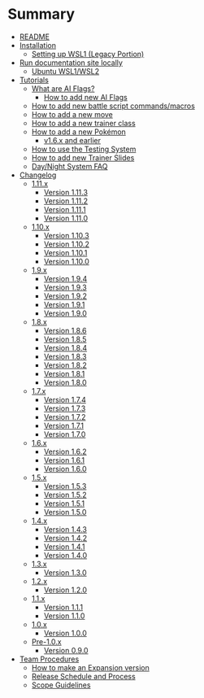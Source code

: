 # Summary

- [README](./README.md)
- [Installation](./INSTALL.md)
    - [Setting up WSL1 (Legacy Portion)](./legacy_WSL1_INSTALL.md)
- [Run documentation site locally](local_mdbook/index.md)
    - [Ubuntu WSL1/WSL2](local_mdbook/ubuntu_WSL.md)
- [Tutorials]()
  - [What are AI Flags?](tutorials/ai_flags.md)
    - [How to add new AI Flags](tutorials/ai_logic.md)
  - [How to add new battle script commands/macros](tutorials/how_to_battle_script_command_macro.md)
  - [How to add a new move](tutorials/how_to_new_move.md)
  - [How to add a new trainer class](tutorials/how_to_trainer_class.md)
  - [How to add a new Pokémon](tutorials/how_to_new_pokemon.md)
    - [v1.6.x and earlier](tutorials/how_to_new_pokemon_1_6_0.md)
  - [How to use the Testing System](tutorials/how_to_testing_system.md)
  - [How to add new Trainer Slides](tutorials/how_to_new_trainer_slide.md)
  - [Day/Night System FAQ](tutorials/dns.md)
- [Changelog](./CHANGELOG.md)
    - [1.11.x]()
        - [Version 1.11.3](changelogs/1.11.x/1.11.3.md)
        - [Version 1.11.2](changelogs/1.11.x/1.11.2.md)
        - [Version 1.11.1](changelogs/1.11.x/1.11.1.md)
        - [Version 1.11.0](changelogs/1.11.x/1.11.0.md)
    - [1.10.x]()
        - [Version 1.10.3](changelogs/1.10.x/1.10.3.md)
        - [Version 1.10.2](changelogs/1.10.x/1.10.2.md)
        - [Version 1.10.1](changelogs/1.10.x/1.10.1.md)
        - [Version 1.10.0](changelogs/1.10.x/1.10.0.md)
    - [1.9.x]()
        - [Version 1.9.4](changelogs/1.9.x/1.9.4.md)
        - [Version 1.9.3](changelogs/1.9.x/1.9.3.md)
        - [Version 1.9.2](changelogs/1.9.x/1.9.2.md)
        - [Version 1.9.1](changelogs/1.9.x/1.9.1.md)
        - [Version 1.9.0](changelogs/1.9.x/1.9.0.md)
    - [1.8.x]()
        - [Version 1.8.6](changelogs/1.8.x/1.8.6.md)
        - [Version 1.8.5](changelogs/1.8.x/1.8.5.md)
        - [Version 1.8.4](changelogs/1.8.x/1.8.4.md)
        - [Version 1.8.3](changelogs/1.8.x/1.8.3.md)
        - [Version 1.8.2](changelogs/1.8.x/1.8.2.md)
        - [Version 1.8.1](changelogs/1.8.x/1.8.1.md)
        - [Version 1.8.0](changelogs/1.8.x/1.8.0.md)
    - [1.7.x]()
        - [Version 1.7.4](changelogs/1.7.x/1.7.4.md)
        - [Version 1.7.3](changelogs/1.7.x/1.7.3.md)
        - [Version 1.7.2](changelogs/1.7.x/1.7.2.md)
        - [Version 1.7.1](changelogs/1.7.x/1.7.1.md)
        - [Version 1.7.0](changelogs/1.7.x/1.7.0.md)
    - [1.6.x]()
        - [Version 1.6.2](changelogs/1.6.x/1.6.2.md)
        - [Version 1.6.1](changelogs/1.6.x/1.6.1.md)
        - [Version 1.6.0](changelogs/1.6.x/1.6.0.md)
    - [1.5.x]()
        - [Version 1.5.3](changelogs/1.5.x/1.5.3.md)
        - [Version 1.5.2](changelogs/1.5.x/1.5.2.md)
        - [Version 1.5.1](changelogs/1.5.x/1.5.1.md)
        - [Version 1.5.0](changelogs/1.5.x/1.5.0.md)
    - [1.4.x]()
        - [Version 1.4.3](changelogs/1.4.x/1.4.3.md)
        - [Version 1.4.2](changelogs/1.4.x/1.4.2.md)
        - [Version 1.4.1](changelogs/1.4.x/1.4.1.md)
        - [Version 1.4.0](changelogs/1.4.x/1.4.0.md)
    - [1.3.x]()
        - [Version 1.3.0](changelogs/1.3.x/1.3.0.md)
    - [1.2.x]()
        - [Version 1.2.0](changelogs/1.2.x/1.2.0.md)
    - [1.1.x]()
        - [Version 1.1.1](changelogs/1.1.x/1.1.1.md)
        - [Version 1.1.0](changelogs/1.1.x/1.1.0.md)
    - [1.0.x]()
        - [Version 1.0.0](changelogs/1.0.x/1.0.0.md)
    - [Pre-1.0.x]()
        - [Version 0.9.0](changelogs/0.9.x/0.9.0.md)
- [Team Procedures]()
    - [How to make an Expansion version](team_procedures/expansion_versions.md)
    - [Release Schedule and Process](team_procedures/schedule.md)
    - [Scope Guidelines](team_procedures/scope.md)
